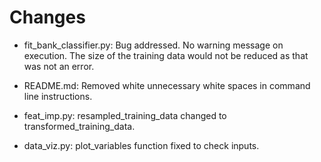 # Changes

- fit_bank_classifier.py: Bug addressed. No warning message on execution.
    The size of the training data would not be reduced as that was not an error.

- README.md: Removed white unnecessary white spaces in command line instructions.

- feat_imp.py: resampled_training_data changed to transformed_training_data.

- data_viz.py: plot_variables function fixed to check inputs.